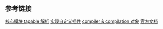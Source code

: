 ## 参考链接
[核心模块 tapable 解析](https://www.jianshu.com/p/273e1c9904d2)
[实现自定义插件](https://juejin.im/post/5beb8875e51d455e5c4dd83f#heading-20)
[compiler & compilation 对象](https://zoumiaojiang.com/article/what-is-real-webpack-plugin/)
[官方文档](https://webpack.js.org/api/compiler-hooks/)
